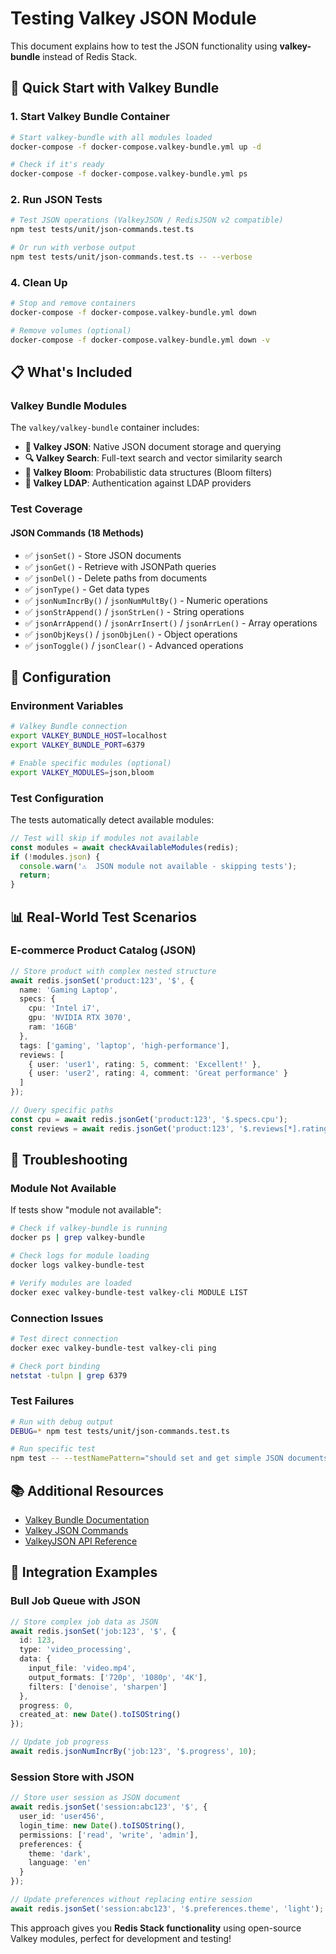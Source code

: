 # Testing Valkey JSON Module

This document explains how to test the JSON functionality using **valkey-bundle** instead of Redis Stack.

## 🚀 Quick Start with Valkey Bundle

### 1. Start Valkey Bundle Container

```bash
# Start valkey-bundle with all modules loaded
docker-compose -f docker-compose.valkey-bundle.yml up -d

# Check if it's ready
docker-compose -f docker-compose.valkey-bundle.yml ps
```

### 2. Run JSON Tests

```bash
# Test JSON operations (ValkeyJSON / RedisJSON v2 compatible)
npm test tests/unit/json-commands.test.ts

# Or run with verbose output
npm test tests/unit/json-commands.test.ts -- --verbose
```


### 4. Clean Up

```bash
# Stop and remove containers
docker-compose -f docker-compose.valkey-bundle.yml down

# Remove volumes (optional)
docker-compose -f docker-compose.valkey-bundle.yml down -v
```

## 📋 What's Included

### Valkey Bundle Modules

The `valkey/valkey-bundle` container includes:

- **📄 Valkey JSON**: Native JSON document storage and querying
- **🔍 Valkey Search**: Full-text search and vector similarity search
- **🎯 Valkey Bloom**: Probabilistic data structures (Bloom filters)
- **🔐 Valkey LDAP**: Authentication against LDAP providers

### Test Coverage

#### JSON Commands (18 Methods)
- ✅ `jsonSet()` - Store JSON documents
- ✅ `jsonGet()` - Retrieve with JSONPath queries  
- ✅ `jsonDel()` - Delete paths from documents
- ✅ `jsonType()` - Get data types
- ✅ `jsonNumIncrBy()` / `jsonNumMultBy()` - Numeric operations
- ✅ `jsonStrAppend()` / `jsonStrLen()` - String operations
- ✅ `jsonArrAppend()` / `jsonArrInsert()` / `jsonArrLen()` - Array operations
- ✅ `jsonObjKeys()` / `jsonObjLen()` - Object operations
- ✅ `jsonToggle()` / `jsonClear()` - Advanced operations


## 🔧 Configuration

### Environment Variables

```bash
# Valkey Bundle connection
export VALKEY_BUNDLE_HOST=localhost
export VALKEY_BUNDLE_PORT=6379

# Enable specific modules (optional)
export VALKEY_MODULES=json,bloom
```

### Test Configuration

The tests automatically detect available modules:

```typescript
// Test will skip if modules not available
const modules = await checkAvailableModules(redis);
if (!modules.json) {
  console.warn('⚠️  JSON module not available - skipping tests');
  return;
}
```

## 📊 Real-World Test Scenarios

### E-commerce Product Catalog (JSON)

```typescript
// Store product with complex nested structure
await redis.jsonSet('product:123', '$', {
  name: 'Gaming Laptop',
  specs: {
    cpu: 'Intel i7',
    gpu: 'NVIDIA RTX 3070',
    ram: '16GB'
  },
  tags: ['gaming', 'laptop', 'high-performance'],
  reviews: [
    { user: 'user1', rating: 5, comment: 'Excellent!' },
    { user: 'user2', rating: 4, comment: 'Great performance' }
  ]
});

// Query specific paths
const cpu = await redis.jsonGet('product:123', '$.specs.cpu');
const reviews = await redis.jsonGet('product:123', '$.reviews[*].rating');
```


## 🚨 Troubleshooting

### Module Not Available

If tests show "module not available":

```bash
# Check if valkey-bundle is running
docker ps | grep valkey-bundle

# Check logs for module loading
docker logs valkey-bundle-test

# Verify modules are loaded
docker exec valkey-bundle-test valkey-cli MODULE LIST
```

### Connection Issues

```bash
# Test direct connection
docker exec valkey-bundle-test valkey-cli ping

# Check port binding
netstat -tulpn | grep 6379
```

### Test Failures

```bash
# Run with debug output
DEBUG=* npm test tests/unit/json-commands.test.ts

# Run specific test
npm test -- --testNamePattern="should set and get simple JSON documents"
```

## 📚 Additional Resources

- [Valkey Bundle Documentation](https://valkey.io/topics/valkey-bundle/)
- [Valkey JSON Commands](https://github.com/valkey-io/valkey-json)
- [ValkeyJSON API Reference](https://github.com/valkey-io/valkey-rfc/blob/main/ValkeyJSON.md)

## 🎯 Integration Examples

### Bull Job Queue with JSON

```typescript
// Store complex job data as JSON
await redis.jsonSet('job:123', '$', {
  id: 123,
  type: 'video_processing',
  data: { 
    input_file: 'video.mp4',
    output_formats: ['720p', '1080p', '4K'],
    filters: ['denoise', 'sharpen'] 
  },
  progress: 0,
  created_at: new Date().toISOString()
});

// Update job progress
await redis.jsonNumIncrBy('job:123', '$.progress', 10);
```

### Session Store with JSON

```typescript
// Store user session as JSON document
await redis.jsonSet('session:abc123', '$', {
  user_id: 'user456',
  login_time: new Date().toISOString(),
  permissions: ['read', 'write', 'admin'],
  preferences: {
    theme: 'dark',
    language: 'en'
  }
});

// Update preferences without replacing entire session
await redis.jsonSet('session:abc123', '$.preferences.theme', 'light');
```

This approach gives you **Redis Stack functionality** using open-source Valkey modules, perfect for development and testing!